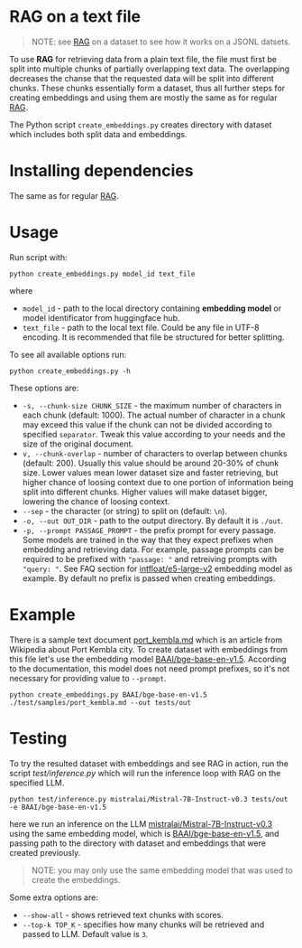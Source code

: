 # RAG on a text file

> NOTE: see [RAG](../rag/README.md) on a dataset to see how it works on a JSONL datsets.

To use **RAG** for retrieving data from a plain text file, the file must first be split into multiple chunks of partially overlapping text data. The overlapping decreases the chanse that the requested data will be split into different chunks. These chunks essentially form a dataset, thus all further steps for creating embeddings and using them are mostly the same as for regular [RAG](../rag/README.md).

The Python script `create_embeddings.py` creates directory with dataset which includes both split data and embeddings.

# Installing dependencies

The same as for regular [RAG](../rag/README.md).

# Usage

Run script with:

```shell
python create_embeddings.py model_id text_file
```

where
 - `model_id` - path to the local directory containing **embedding model** or model identificator from huggingface hub.
 - `text_file` - path to the local text file. Could be any file in UTF-8 encoding. It is recommended that file be structured for better splitting.

To see all available options run:

```shell
python create_embeddings.py -h
```

These options are:
 - `-s, --chunk-size CHUNK_SIZE` - the maximum number of characters in each chunk (default: 1000). The actual number of character in a chunk may exceed this value if the chunk can not be divided according to specified `separator`. Tweak this value according to your needs and the size of the original document.
 - `v, --chunk-overlap` - number of characters to overlap between chunks (default: 200). Usually this value should be around 20-30% of chunk size. Lower values mean lower dataset size and faster retrieving, but higher chance of loosing context due to one portion of information being split into different chunks. Higher values will make dataset bigger, lowering the chance of loosing context.
 - `--sep` - the character (or string) to split on (default: `\n`).
 - `-o, --out OUT_DIR` - path to the output directory. By default it is `./out`.
 - `-p, --prompt PASSAGE_PROMPT` - the prefix prompt for every passage. Some models are trained in the way that they expect prefixes when embedding and retrieving data. For example, passage prompts can be required to be prefixed with `"passage: "` and retreiving prompts with `"query: "`. See FAQ section for [intfloat/e5-large-v2](https://huggingface.co/intfloat/e5-large-v2#faq) embedding model as example. By default no prefix is passed when creating embeddings.

# Example

There is a sample text document [port_kembla.md](test/samples/port_kembla.md) which is an article from Wikipedia about Port Kembla city. To create dataset with embeddings from this file let's use the embedding model [BAAI/bge-base-en-v1.5](https://huggingface.co/BAAI/bge-base-en-v1.5). According to the documentation, this model does not need prompt prefixes, so it's not necessary for providing value to `--prompt`.

```shell
python create_embeddings.py BAAI/bge-base-en-v1.5 ./test/samples/port_kembla.md --out tests/out
```

# Testing

To try the resulted dataset with embeddings and see RAG in action, run the script *test/inference.py* which will run the inference loop with RAG on the specified LLM.

```shell
python test/inference.py mistralai/Mistral-7B-Instruct-v0.3 tests/out -e BAAI/bge-base-en-v1.5
```

here we run an inference on the LLM [mistralai/Mistral-7B-Instruct-v0.3](https://huggingface.co/mistralai/Mistral-7B-Instruct-v0.3) using the same embedding model, which is [BAAI/bge-base-en-v1.5](https://huggingface.co/BAAI/bge-base-en-v1.5), and passing path to the directory with dataset and embeddings that were created previously.

> NOTE: you may only use the same embedding model that was used to create the embeddings.

Some extra options are:
 - `--show-all` - shows retrieved text chunks with scores.
 - `--top-k TOP_K` - specifies how many chunks will be retrieved and passed to LLM. Default value is `3`.
